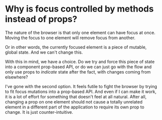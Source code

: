 # Why is focus controlled by methods instead of props?

The nature of the browser is that only one element can have focus at once. Moving the focus to one element will remove focus from another.

Or in other words, the currently focused element is a piece of mutable, global state. And we can't change this.

With this in mind, we have a choice. Do we try and force this piece of state into a component prop-based API, or do we can just go with the flow and only use props to *indicate* state after the fact, with changes coming from elsewhere?

I've gone with the second option. It feels futile to fight the browser by trying to fit focus mutations into a prop-based API. And even if I can make it work, it is a lot of effort for something that doesn't feel at all natural. After all, changing a prop on one element should not cause a totally unrelated element in a different part of the application to require its own prop to change. It is just counter-intuitive.